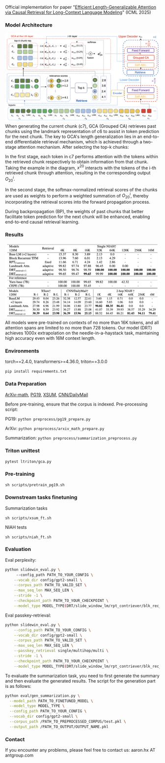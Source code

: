 Official implementation for paper "[Efficient Length-Generalizable Attention via Causal Retrieval for Long-Context Language Modeling](https://arxiv.org/abs/2410.01651)" (ICML 2025)

### Model Architecture
<img src="figures/gca_model_arch.png" width="800">
When generating the current chunk (c7), GCA (Grouped CA) retrieves past chunks using the landmark representation of c6 to assist in token prediction for the next chunk. The key to GCA's length generalization lies in an end-to-end differentiable retrieval mechanism, which is achieved through a two-stage attention mechanism. After selecting the top-k chunks:

In the first stage, each token in c7 performs attention with the tokens within the retrieved chunk respectively to obtain information from that chunk. Taking the example in the diagram, $x^{20}$ interacts with the tokens of the i-th retrieved chunk through attention, resulting in the corresponding output $O_{20}^i$.

In the second stage, the softmax-normalized retrieval scores of the chunks are used as weights to perform a weighted summation of $O_{20}^i$, thereby incorporating the retrieval scores into the forward propagation process.

During backpropagation (BP), the weights of past chunks that better facilitate token prediction for the next chunk will be enhanced, enabling end-to-end causal retrieval learning.

<!--The critical aspect is that tokens in c7 perform cross-attention with each retrieved chunk to obtain chunk-level information. Finally, this information is fused using weights derived from a softmax over the retrieval scores, allowing the retrieval scores to participate in the forward process and making it differentiable.
-->
### Results

<img src="figures/key_results.png" width="800">
All models were pre-trained on contexts of no more than 16K tokens, and all attention spans are limited to no more than 728 tokens. Our model (DRT) achieves 1000x extrapolation on the needle-in-a-haystack task, maintaining high accuracy even with 16M context length.

### Environments
torch==2.4.0, transformers>=4.36.0, triton==3.0.0

`pip install requirements.txt`

### Data Preparation

[ArXiv-math](https://huggingface.co/datasets/hoskinson-center/proof-pile), [PG19](https://huggingface.co/datasets/emozilla/pg19), [XSUM](https://huggingface.co/datasets/EdinburghNLP/xsum), [CNN/DailyMail](https://huggingface.co/datasets/abisee/cnn_dailymail)

Before pre-training, ensure that the corpus is indexed. Pre-processing script:

PG19: `python preprocess/pg19_prepare.py`

ArXiv: `python preprocess/arxiv_math_prepare.py`

Summarization: `python preprocess/summarization_preprocess.py`



### Triton unittest

`pytest ltriton/gca.py`

### Pre-training

`sh scripts/pretrain_pg19.sh`

### Downstream tasks finetuning

Summarization tasks

`sh scripts/xsum_ft.sh`


NIAH tests

`sh scripts/niah_ft.sh`

### Evaluation

Eval perplexity:

```bash
python slidewin_eval.py \ 
   	 --config_path PATH_TO_YOUR_CONFIG \
    --vocab_dir config/gpt2-small \
    --corpus_path PATH_TO_VALID_SET \
    --max_seq_len MAX_SEQ_LEN \
    --stride -1 \
    --checkpoint_path PATH_TO_YOUR_CHECKPOINT \
    --model_type MODEL_TYPE(DRT/slide_window_lm/rpt_contriever/blk_rec_tfm/llama_with_landmark)
```
    
Eval passkey-retrieval:

```bash
python slidewin_eval.py \
    --config_path PATH_TO_YOUR_CONFIG \
    --vocab_dir config/gpt2-small \
    --corpus_path PATH_TO_VALID_SET \
    --max_seq_len MAX_SEQ_LEN \
    --passkey_retrieval single/multihop/multi \
    --stride -1 \
    --checkpoint_path PATH_TO_YOUR_CHECKPOINT \
    --model_type MODEL_TYPE(DRT/slide_window_lm/rpt_contriever/blk_rec_tfm/llama_with_landmark)
```
    
To evaluate the summarization task, you need to first generate the summary and then evaluate the generated results. The script for the generation part is as follows:

```bash
python eval/gen_summarization.py \
  --model_path PATH_TO_FINETUNED_MODEL \
  --model_type MODEL_TYPE \
  --config_path PATH_TO_YOUR_CONFIG \
  --vocab_dir config/gpt2-small \
  --corpus_path /PATH_TO_PREPROCESSED_CORPUS/test.pkl \
  --output_path /PATH_TO_OUTPUT/OUTPUT_NAME.pkl
```


### Contact
If you encounter any problems, please feel free to contact us: aaron.hx AT antgroup.com